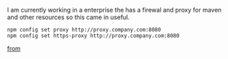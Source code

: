 
I am currently working in a enterprise the has a firewal and proxy for maven and other resources so this came in useful.

```
npm config set proxy http://proxy.company.com:8080
npm config set https-proxy http://proxy.company.com:8080
```

[from](https://jjasonclark.com/how-to-setup-node-behind-web-proxy/)

